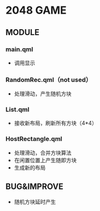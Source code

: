 # 2048 GAME

## MODULE

### main.qml

* 调用显示

### RandomRec.qml（not used）

* 处理滑动，产生随机方块

### List.qml

* 接收新布局，刷新所有方块（4*4）

### HostRectangle.qml

* 处理滑动，合并方块算法
* 在闲置位置上产生随即方块
* 生成新的布局


## BUG&IMPROVE

* 随机方块延时产生